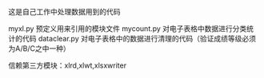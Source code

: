 这是自己工作中处理数据用到的代码

myxl.py 预定义用来引用的模块文件
mycount.py 对电子表格中数据进行分类统计的代码
dataclear.py 对电子表格中的数据进行清理的代码（验证成绩等级必须为A/B/C之中一种）

信赖第三方模块：xlrd,xlwt,xlsxwriter
